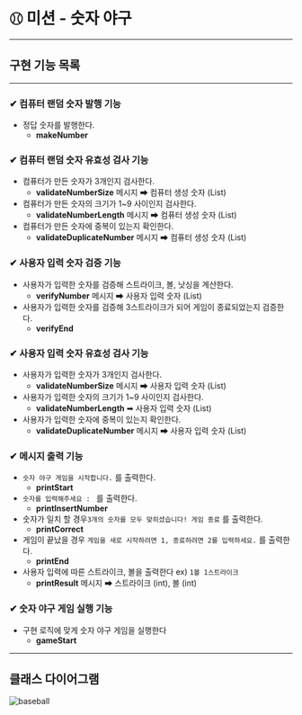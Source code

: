 # ⚾︎ 미션 - 숫자 야구

---

## 구현 기능 목록
* * *

### ✔ 컴퓨터 랜덤 숫자 발행 기능
- 정답 숫자를 발행한다.
  - **makeNumber**


### ✔ 컴퓨터 랜덤 숫자 유효성 검사 기능
- 컴퓨터가 만든 숫자가 3개인지 검사한다.
  - **validateNumberSize** 메시지 ➡ 컴퓨터 생성 숫자 (List)
- 컴퓨터가 만든 숫자의 크기가 1~9 사이인지 검사한다.
  - **validateNumberLength** 메시지 ➡ 컴퓨터 생성 숫자 (List)
- 컴퓨터가 만든 숫자에 중복이 있는지 확인한다.
  - **validateDuplicateNumber** 메시지 ➡ 컴퓨터 생성 숫자 (List)

    
### ✔ 사용자 입력 숫자 검증 기능
- 사용자가 입력한 숫자를 검증해 스트라이크, 볼, 낫싱을 계산한다.
  - **verifyNumber** 메시지 ➡ 사용자 입력 숫자 (List)
- 사용자가 입력한 숫자를 검증해 3스트라이크가 되어 게임이 종료되었는지 검증한다.
  - **verifyEnd** 

### ✔ 사용자 입력 숫자 유효성 검사 기능
- 사용자가 입력한 숫자가 3개인지 검사한다.
    - **validateNumberSize**  메시지 ➡ 사용자 입력 숫자 (List)
- 사용자가 입력한 숫자의 크기가 1~9 사이인지 검사한다.
    - **validateNumberLength**  ➡ 사용자 입력 숫자 (List)
- 사용자가 입력한 숫자에 중복이 있는지 확인한다.
    - **validateDuplicateNumber** 메시지 ➡ 사용자 입력 숫자 (List)

### ✔ 메시지 출력 기능
- `숫자 야구 게임을 시작합니다.` 를 출력한다.
  - **printStart**
- `숫자를 입력해주세요 : ` 를 출력한다.
  - **printInsertNumber**
- 숫자가 일치 할 경우`3개의 숫자를 모두 맞히셨습니다! 게임 종료` 를 출력한다.
  - **printCorrect**
- 게임이 끝났을 경우 `게임을 새로 시작하려면 1, 종료하려면 2를 입력하세요.` 를 출력한다.
  - **printEnd**
- 사용자 입력에 따른 스트라이크, 볼을 출력한다 ex) `1볼 1스트라이크`
  - **printResult** 메시지 ➡ 스트라이크 (int), 볼 (int)

### ✔ 숫자 야구 게임 실행 기능
- 구현 로직에 맞게 숫자 야구 게임을 실행한다
  - **gameStart**

---
## 클래스 다이어그램
![baseball](https://github.com/study-hub-inu/study-hub-server/assets/97587573/0a9da7fe-e500-427d-acd1-eb02201b878f)
